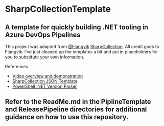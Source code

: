 # SharpCollectionTemplate
A template for quickly building .NET tooling in Azure DevOps Pipelines
---
This project was adapted from [@Flangvik](https://twitter.com/Flangvik) [SharpCollection](https://github.com/Flangvik/SharpCollection). All credit goes to Flangvik.  I've just cleaned up the templates a bit and put in placeholders for you to substitute your own information.  

References
* [Video overview and demonstration](https://www.youtube.com/watch?v=BbXRfMNjwg0)
* [SharpCollection JSON Template](https://gist.githubusercontent.com/Flangvik/9b6ec18a1624025fcd15cf00bca62040/raw/79a4cf52f31c11c9af077240bd038b6c459f3674/SharepCollectioJson)
* [PowerShell .NET Version Parser](https://gist.githubusercontent.com/Flangvik/c14e0387f72d111f4cbcbe27c30ca05c/raw/b229636a838fafc4a5970117e328f8840a635b11/gistfile1.txt)

## Refer to the ReadMe.md in the PiplineTemplate and ReleasePipeline directories for additional guidance on how to use this repository.
